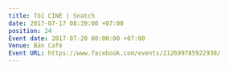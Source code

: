 ```yaml
---
title: Tối CINÉ | Snatch
date: 2017-07-17 08:39:00 +07:00
position: 24
Event date: 2017-07-20 00:00:00 +07:00
Venue: Bản Café
Event URL: https://www.facebook.com/events/212699785922938/
---
```


